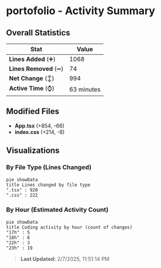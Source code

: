 # portofolio - Activity Summary 

## Overall Statistics

| Stat                   | Value                                                             |
| ---------------------- | ----------------------------------------------------------------- |
| **Lines Added** (➕)   | 1068                                          |
| **Lines Removed** (➖) | 74                                        |
| **Net Change** (↕)    | 994                |
| **Active Time** (⌚)   | 63 minutes |


## Modified Files
- **App.tsx** (+854, -66)
- **index.css** (+214, -8)

## Visualizations

### By File Type (Lines Changed)

```mermaid
pie showData
title Lines changed by file type
".tsx" : 920
".css" : 222
```

### By Hour (Estimated Activity Count)

```mermaid
pie showData
title Coding activity by hour (count of changes)
"17h" : 5
"18h" : 6
"22h" : 3
"23h" : 19
```


> **Last Updated:** 2/7/2025, 11:51:14 PM